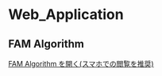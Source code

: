 # Web_Application

## FAM Algorithm


[FAM Algorithm を開く(スマホでの閲覧を推奨)](https://staba-tatsujin.ssl-lolipop.jp/fam-algorithm/log.html)
